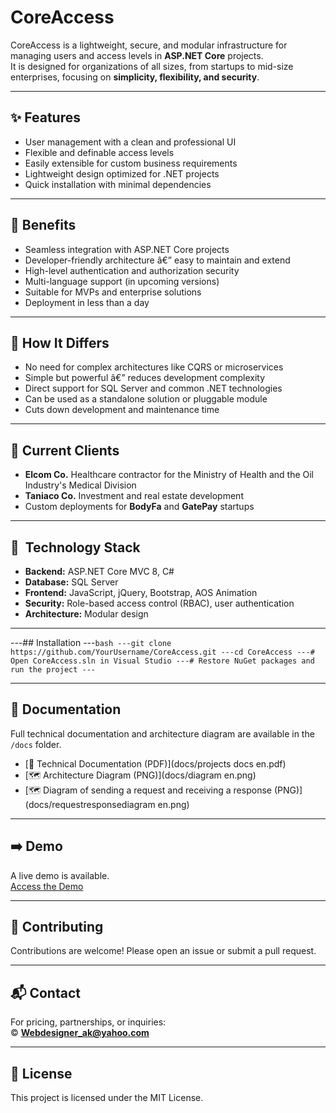 # CoreAccess

CoreAccess is a lightweight, secure, and modular infrastructure for managing users and access levels in **ASP.NET Core** projects.  
It is designed for organizations of all sizes, from startups to mid-size enterprises, focusing on **simplicity, flexibility, and security**.

---

## ✨ Features
- User management with a clean and professional UI
- Flexible and definable access levels
- Easily extensible for custom business requirements
- Lightweight design optimized for .NET projects
- Quick installation with minimal dependencies

---

## 💎 Benefits
- Seamless integration with ASP.NET Core projects
- Developer-friendly architecture â€” easy to maintain and extend
- High-level authentication and authorization security
- Multi-language support (in upcoming versions)
- Suitable for MVPs and enterprise solutions
- Deployment in less than a day

---

## 🔄 How It Differs
- No need for complex architectures like CQRS or microservices
- Simple but powerful â€” reduces development complexity
- Direct support for SQL Server and common .NET technologies
- Can be used as a standalone solution or pluggable module
- Cuts down development and maintenance time

---

## 🏢 Current Clients
- **Elcom Co.** Healthcare contractor for the Ministry of Health and the Oil Industry's Medical Division
- **Taniaco Co.**  Investment and real estate development
- Custom deployments for **BodyFa** and **GatePay** startups

---

## 🚀  Technology Stack
- **Backend:** ASP.NET Core MVC 8, C#
- **Database:** SQL Server
- **Frontend:** JavaScript, jQuery, Bootstrap, AOS Animation
- **Security:** Role-based access control (RBAC), user authentication
- **Architecture:** Modular design

---

---##  Installation
---```bash
---git clone https://github.com/YourUsername/CoreAccess.git
---cd CoreAccess
---# Open CoreAccess.sln in Visual Studio
---# Restore NuGet packages and run the project
---```

---

## 📂 Documentation
Full technical documentation and architecture diagram are available in the `/docs` folder.

- [📄 Technical Documentation (PDF)](docs/projects docs en.pdf)
- [🗺 Architecture Diagram (PNG)](docs/diagram en.png)
- [🗺 Diagram of sending a request and receiving a response (PNG)](docs/requestresponsediagram en.png)

---

## ➡️ Demo
A live demo is available.  
[Access the Demo](https://194.5.195.21:1000)

---

## 🤝 Contributing
Contributions are welcome! Please open an issue or submit a pull request.

---

## 📬 Contact
For pricing, partnerships, or inquiries:  
© **Webdesigner_ak@yahoo.com**

---

## 📄 License
This project is licensed under the MIT License.
